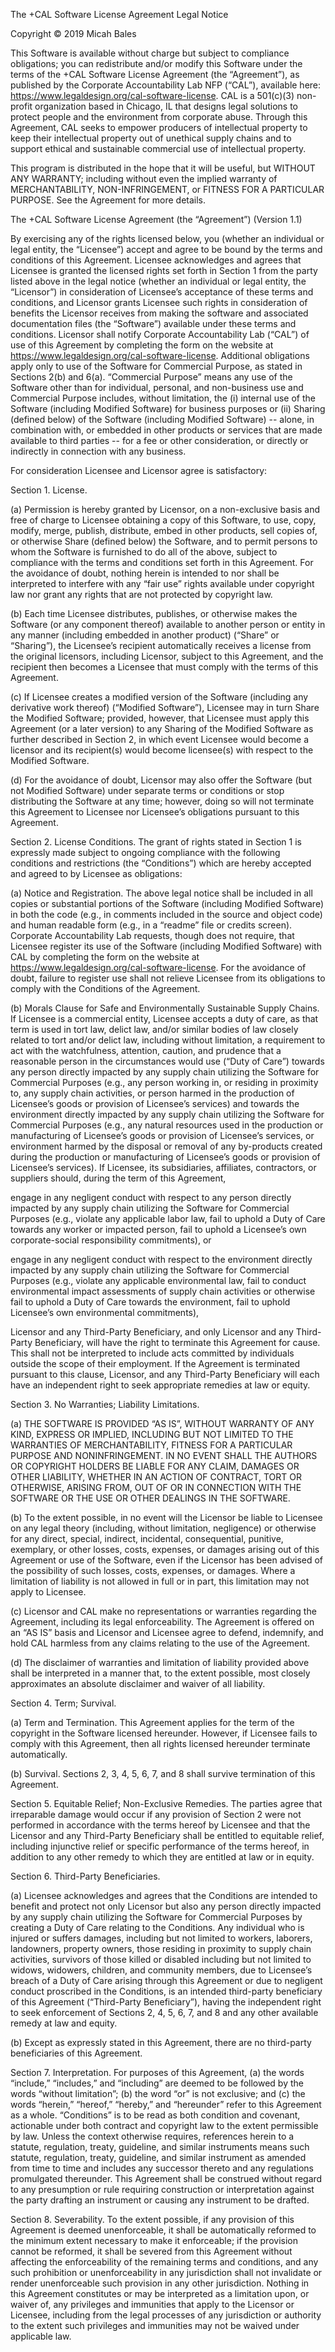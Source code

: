 The +CAL Software License Agreement Legal Notice

Copyright © 2019 Micah Bales

This Software is available without charge but subject to compliance obligations; you can redistribute and/or modify this Software under the terms of the +CAL Software License Agreement (the “Agreement”), as published by the Corporate Accountability Lab NFP (“CAL”), available here: https://www.legaldesign.org/cal-software-license. CAL is a 501(c)(3) non-profit organization based in Chicago, IL that designs legal solutions to protect people and the environment from corporate abuse. Through this Agreement, CAL seeks to empower producers of intellectual property to keep their intellectual property out of unethical supply chains and to support ethical and sustainable commercial use of intellectual property.

This program is distributed in the hope that it will be useful, but WITHOUT ANY WARRANTY; including without even the implied warranty of MERCHANTABILITY, NON-INFRINGEMENT, or FITNESS FOR A PARTICULAR PURPOSE. See the Agreement for more details.

The +CAL Software License Agreement (the “Agreement”) (Version 1.1)

By exercising any of the rights licensed below, you (whether an individual or legal entity, the “Licensee”) accept and agree to be bound by the terms and conditions of this Agreement. Licensee acknowledges and agrees that Licensee is granted the licensed rights set forth in Section 1 from the party listed above in the legal notice (whether an individual or legal entity, the “Licensor”) in consideration of Licensee’s acceptance of these terms and conditions, and Licensor grants Licensee such rights in consideration of benefits the Licensor receives from making the software and associated documentation files (the “Software”) available under these terms and conditions. Licensor shall notify Corporate Accountability Lab (“CAL”) of use of this Agreement by completing the form on the website at https://www.legaldesign.org/cal-software-license. Additional obligations apply only to use of the Software for Commercial Purpose, as stated in Sections 2(b) and 6(a). “Commercial Purpose” means any use of the Software other than for individual, personal, and non-business use and Commercial Purpose includes, without limitation, the (i) internal use of the Software (including Modified Software) for business purposes or (ii) Sharing (defined below) of the Software (including Modified Software) -- alone, in combination with, or embedded in other products or services that are made available to third parties -- for a fee or other consideration, or directly or indirectly in connection with any business.

For consideration Licensee and Licensor agree is satisfactory:

Section 1. License.

(a) Permission is hereby granted by Licensor, on a non-exclusive basis and free of charge to Licensee obtaining a copy of this Software, to use, copy, modify, merge, publish, distribute, embed in other products, sell copies of, or otherwise Share (defined below) the Software, and to permit persons to whom the Software is furnished to do all of the above, subject to compliance with the terms and conditions set forth in this Agreement. For the avoidance of doubt, nothing herein is intended to nor shall be interpreted to interfere with any “fair use” rights available under copyright law nor grant any rights that are not protected by copyright law.

(b) Each time Licensee distributes, publishes, or otherwise makes the Software (or any component thereof) available to another person or entity in any manner (including embedded in another product) (“Share” or “Sharing”), the Licensee’s recipient automatically receives a license from the original licensors, including Licensor, subject to this Agreement, and the recipient then becomes a Licensee that must comply with the terms of this Agreement.

(c) If Licensee creates a modified version of the Software (including any derivative work thereof) (“Modified Software”), Licensee may in turn Share the Modified Software; provided, however, that Licensee must apply this Agreement (or a later version) to any Sharing of the Modified Software as further described in Section 2, in which event Licensee would become a licensor and its recipient(s) would become licensee(s) with respect to the Modified Software.

(d) For the avoidance of doubt, Licensor may also offer the Software (but not Modified Software) under separate terms or conditions or stop distributing the Software at any time; however, doing so will not terminate this Agreement to Licensee nor Licensee’s obligations pursuant to this Agreement.

Section 2. License Conditions. The grant of rights stated in Section 1 is expressly made subject to ongoing compliance with the following conditions and restrictions (the “Conditions”) which are hereby accepted and agreed to by Licensee as obligations:

(a) Notice and Registration. The above legal notice shall be included in all copies or substantial portions of the Software (including Modified Software) in both the code (e.g., in comments included in the source and object code) and human readable form (e.g., in a “readme” file or credits screen). Corporate Accountability Lab requests, though does not require, that Licensee register its use of the Software (including Modified Software) with CAL by completing the form on the website at https://www.legaldesign.org/cal-software-license. For the avoidance of doubt, failure to register use shall not relieve Licensee from its obligations to comply with the Conditions of the Agreement.

(b) Morals Clause for Safe and Environmentally Sustainable Supply Chains. If Licensee is a commercial entity, Licensee accepts a duty of care, as that term is used in tort law, delict law, and/or similar bodies of law closely related to tort and/or delict law, including without limitation, a requirement to act with the watchfulness, attention, caution, and prudence that a reasonable person in the circumstances would use (“Duty of Care”) towards any person directly impacted by any supply chain utilizing the Software for Commercial Purposes (e.g., any person working in, or residing in proximity to, any supply chain activities, or person harmed in the production of Licensee’s goods or provision of Licensee’s services) and towards the environment directly impacted by any supply chain utilizing the Software for Commercial Purposes (e.g., any natural resources used in the production or manufacturing of Licensee’s goods or provision of Licensee’s services, or environment harmed by the disposal or removal of any by-products created during the production or manufacturing of Licensee’s goods or provision of Licensee’s services). If Licensee, its subsidiaries, affiliates, contractors, or suppliers should, during the term of this Agreement,

engage in any negligent conduct with respect to any person directly impacted by any supply chain utilizing the Software for Commercial Purposes (e.g., violate any applicable labor law, fail to uphold a Duty of Care towards any worker or impacted person, fail to uphold a Licensee’s own corporate-social responsibility commitments), or

engage in any negligent conduct with respect to the environment directly impacted by any supply chain utilizing the Software for Commercial Purposes (e.g., violate any applicable environmental law, fail to conduct environmental impact assessments of supply chain activities or otherwise fail to uphold a Duty of Care towards the environment, fail to uphold Licensee’s own environmental commitments),

Licensor and any Third-Party Beneficiary, and only Licensor and any Third-Party Beneficiary, will have the right to terminate this Agreement for cause. This shall not be interpreted to include acts committed by individuals outside the scope of their employment. If the Agreement is terminated pursuant to this clause, Licensor, and any Third-Party Beneficiary will each have an independent right to seek appropriate remedies at law or equity.

Section 3. No Warranties; Liability Limitations.

(a) THE SOFTWARE IS PROVIDED “AS IS”, WITHOUT WARRANTY OF ANY KIND, EXPRESS OR IMPLIED, INCLUDING BUT NOT LIMITED TO THE WARRANTIES OF MERCHANTABILITY, FITNESS FOR A PARTICULAR PURPOSE AND NONINFRINGEMENT. IN NO EVENT SHALL THE AUTHORS OR COPYRIGHT HOLDERS BE LIABLE FOR ANY CLAIM, DAMAGES OR OTHER LIABILITY, WHETHER IN AN ACTION OF CONTRACT, TORT OR OTHERWISE, ARISING FROM, OUT OF OR IN CONNECTION WITH THE SOFTWARE OR THE USE OR OTHER DEALINGS IN THE SOFTWARE.

(b) To the extent possible, in no event will the Licensor be liable to Licensee on any legal theory (including, without limitation, negligence) or otherwise for any direct, special, indirect, incidental, consequential, punitive, exemplary, or other losses, costs, expenses, or damages arising out of this Agreement or use of the Software, even if the Licensor has been advised of the possibility of such losses, costs, expenses, or damages. Where a limitation of liability is not allowed in full or in part, this limitation may not apply to Licensee.

(c) Licensor and CAL make no representations or warranties regarding the Agreement, including its legal enforceability. The Agreement is offered on an “AS IS” basis and Licensor and Licensee agree to defend, indemnify, and hold CAL harmless from any claims relating to the use of the Agreement.

(d) The disclaimer of warranties and limitation of liability provided above shall be interpreted in a manner that, to the extent possible, most closely approximates an absolute disclaimer and waiver of all liability.

Section 4. Term; Survival.

(a) Term and Termination. This Agreement applies for the term of the copyright in the Software licensed hereunder. However, if Licensee fails to comply with this Agreement, then all rights licensed hereunder terminate automatically.

(b) Survival. Sections 2, 3, 4, 5, 6, 7, and 8 shall survive termination of this Agreement.

Section 5. Equitable Relief; Non-Exclusive Remedies. The parties agree that irreparable damage would occur if any provision of Section 2 were not performed in accordance with the terms hereof by Licensee and that the Licensor and any Third-Party Beneficiary shall be entitled to equitable relief, including injunctive relief or specific performance of the terms hereof, in addition to any other remedy to which they are entitled at law or in equity.

Section 6. Third-Party Beneficiaries.

(a) Licensee acknowledges and agrees that the Conditions are intended to benefit and protect not only Licensor but also any person directly impacted by any supply chain utilizing the Software for Commercial Purposes by creating a Duty of Care relating to the Conditions. Any individual who is injured or suffers damages, including but not limited to workers, laborers, landowners, property owners, those residing in proximity to supply chain activities, survivors of those killed or disabled including but not limited to widows, widowers, children, and community members, due to Licensee’s breach of a Duty of Care arising through this Agreement or due to negligent conduct proscribed in the Conditions, is an intended third-party beneficiary of this Agreement (“Third-Party Beneficiary”), having the independent right to seek enforcement of Sections 2, 4, 5, 6, 7, and 8 and any other available remedy at law and equity.

(b) Except as expressly stated in this Agreement, there are no third-party beneficiaries of this Agreement.

Section 7. Interpretation. For purposes of this Agreement, (a) the words “include,” “includes,” and “including” are deemed to be followed by the words “without limitation”; (b) the word “or” is not exclusive; and (c) the words “herein,” “hereof,” “hereby,” and “hereunder” refer to this Agreement as a whole. “Conditions” is to be read as both condition and covenant, actionable under both contract and copyright law to the extent permissible by law. Unless the context otherwise requires, references herein to a statute, regulation, treaty, guideline, and similar instruments means such statute, regulation, treaty, guideline, and similar instrument as amended from time to time and includes any successor thereto and any regulations promulgated thereunder. This Agreement shall be construed without regard to any presumption or rule requiring construction or interpretation against the party drafting an instrument or causing any instrument to be drafted.

Section 8. Severability. To the extent possible, if any provision of this Agreement is deemed unenforceable, it shall be automatically reformed to the minimum extent necessary to make it enforceable; if the provision cannot be reformed, it shall be severed from this Agreement without affecting the enforceability of the remaining terms and conditions, and any such prohibition or unenforceability in any jurisdiction shall not invalidate or render unenforceable such provision in any other jurisdiction. Nothing in this Agreement constitutes or may be interpreted as a limitation upon, or waiver of, any privileges and immunities that apply to the Licensor or Licensee, including from the legal processes of any jurisdiction or authority to the extent such privileges and immunities may not be waived under applicable law.